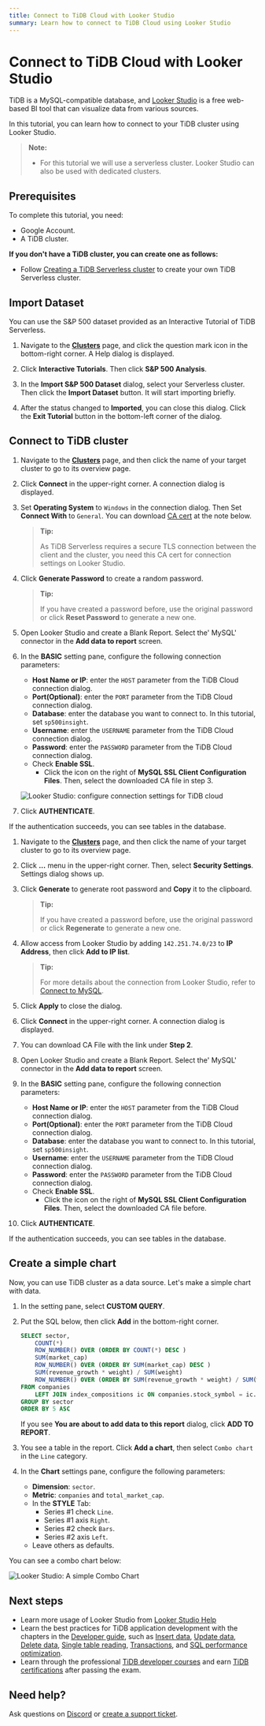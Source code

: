 ```yaml
---
title: Connect to TiDB Cloud with Looker Studio
summary: Learn how to connect to TiDB Cloud using Looker Studio
---
```


# Connect to TiDB Cloud with Looker Studio

TiDB is a MySQL-compatible database, and [Looker Studio](https://lookerstudio.google.com/) is a free web-based BI tool that can visualize data from various sources. 

In this tutorial, you can learn how to connect to your TiDB cluster using Looker Studio.

> **Note:**
>
> - For this tutorial we will use a serverless cluster. Looker Studio can also be used with dedicated clusters.

## Prerequisites

To complete this tutorial, you need:

- Google Account. 
- A TiDB cluster.

**If you don't have a TiDB cluster, you can create one as follows:**

- Follow [Creating a TiDB Serverless cluster](/develop/dev-guide-build-cluster-in-cloud.md) to create your own TiDB Serverless cluster.

## Import Dataset

You can use the S&P 500 dataset provided as an Interactive Tutorial of TiDB Serverless. 

<SimpleTab>
<div label="TiDB Serverless">

1. Navigate to the [**Clusters**](https://tidbcloud.com/console/clusters) page, and click the question mark icon in the bottom-right corner. A Help dialog is displayed. 

2. Click **Interactive Tutorials**. Then click **S&P 500 Analysis**.

3. In the **Import S&P 500 Dataset** dialog, select your Serverless cluster. Then click the **Import Dataset** button. It will start importing briefly.

4. After the status changed to **Imported**, you can close this dialog. Click the **Exit Tutorial** button in the bottom-left corner of the dialog. 

</div>
</SimpleTab>

## Connect to TiDB cluster

<SimpleTab>
<div label="TiDB Serverless">

1. Navigate to the [**Clusters**](https://tidbcloud.com/console/clusters) page, and then click the name of your target cluster to go to its overview page.

2. Click **Connect** in the upper-right corner. A connection dialog is displayed.

3. Set **Operating System** to `Windows` in the connection dialog. Then Set **Connect With** to `General`. You can download [CA cert](https://letsencrypt.org/certs/isrgrootx1.pem) at the note below. 

    > **Tip:**
    >
    > As TiDB Serverless requires a secure TLS connection between the client and the cluster, you need this CA cert for connection settings on Looker Studio.

4. Click **Generate Password** to create a random password.

    > **Tip:**
    >
    > If you have created a password before, use the original password or click **Reset Password** to generate a new one.

5. Open Looker Studio and create a Blank Report. Select the' MySQL' connector in the **Add data to report** screen.

6. In the **BASIC** setting pane, configure the following connection parameters:

    - **Host Name or IP**: enter the `HOST` parameter from the TiDB Cloud connection dialog.
    - **Port(Optional)**: enter the `PORT` parameter from the TiDB Cloud connection dialog.
    - **Database**: enter the database you want to connect to. In this tutorial, set `sp500insight`.
    - **Username**: enter the `USERNAME` parameter from the TiDB Cloud connection dialog.
    - **Password**: enter the `PASSWORD` parameter from the TiDB Cloud connection dialog.
    - Check **Enable SSL**.
        - Click the icon on the right of **MySQL SSL Client Configuration Files**. Then, select the downloaded CA file in step 3. 

    ![Looker Studio: configure connection settings for TiDB cloud](/media/develop/looker-studio-configure-connection.png)

7. Click **AUTHENTICATE**. 

If the authentication succeeds, you can see tables in the database. 

</div>
<div label="TiDB Dedicated">

1. Navigate to the [**Clusters**](https://tidbcloud.com/console/clusters) page, and then click the name of your target cluster to go to its overview page.

2. Click **...** menu in the upper-right corner. Then, select **Security Settings**. Settings dialog shows up. 

3. Click **Generate** to generate root password and **Copy** it to the clipboard.

    > **Tip:**
    >
    > If you have created a password before, use the original password or click **Regenerate** to generate a new one.

4. Allow access from Looker Studio by adding `142.251.74.0/23` to **IP Address**, then click **Add to IP list**.

    > **Tip:**
    >
    > For more details about the connection from Looker Studio, refer to [Connect to MySQL](https://support.google.com/looker-studio/answer/7088031#zippy=%2Cin-this-article).

5. Click **Apply** to close the dialog.

6. Click **Connect** in the upper-right corner. A connection dialog is displayed.

7. You can download CA File with the link under **Step 2**. 

8. Open Looker Studio and create a Blank Report. Select the' MySQL' connector in the **Add data to report** screen.

9.  In the **BASIC** setting pane, configure the following connection parameters:

    - **Host Name or IP**: enter the `HOST` parameter from the TiDB Cloud connection dialog.
    - **Port(Optional)**: enter the `PORT` parameter from the TiDB Cloud connection dialog.
    - **Database**: enter the database you want to connect to. In this tutorial, set `sp500insight`.
    - **Username**: enter the `USERNAME` parameter from the TiDB Cloud connection dialog.
    - **Password**: enter the `PASSWORD` parameter from the TiDB Cloud connection dialog.
    - Check **Enable SSL**.
        - Click the icon on the right of **MySQL SSL Client Configuration Files**. Then, select the downloaded CA file before. 

10. Click **AUTHENTICATE**. 

If the authentication succeeds, you can see tables in the database. 
</div>
</SimpleTab>

## Create a simple chart

Now, you can use TiDB cluster as a data source. Let's make a simple chart with data. 

1. In the setting pane, select **CUSTOM QUERY**. 

2. Put the SQL below, then click **Add** in the bottom-right corner. 

    ```sql
    SELECT sector,
        COUNT(*)                                                                      AS companies,
        ROW_NUMBER() OVER (ORDER BY COUNT(*) DESC )                                   AS companies_ranking,
        SUM(market_cap)                                                               AS total_market_cap,
        ROW_NUMBER() OVER (ORDER BY SUM(market_cap) DESC )                            AS total_market_cap_ranking,
        SUM(revenue_growth * weight) / SUM(weight)                                    AS avg_revenue_growth,
        ROW_NUMBER() OVER (ORDER BY SUM(revenue_growth * weight) / SUM(weight) DESC ) AS avg_revenue_growth_ranking
    FROM companies
        LEFT JOIN index_compositions ic ON companies.stock_symbol = ic.stock_symbol
    GROUP BY sector
    ORDER BY 5 ASC
    ```

    If you see **You are about to add data to this report** dialog, click **ADD TO REPORT**.

3. You see a table in the report. Click **Add a chart**, then select `Combo chart` in the `Line` category.

4. In the **Chart** settings pane, configure the following parameters:

    - **Dimension**: `sector`.
    - **Metric**: `companies` and `total_market_cap`.
    - In the **STYLE** Tab:
      - Series #1 check `Line`.
      - Series #1 axis `Right`.
      - Series #2 check `Bars`.
      - Series #2 axis `Left`.
    - Leave others as defaults.

You can see a combo chart below:

![Looker Studio: A simple Combo Chart](/media/develop/looker-studio-simple-chart.png)

## Next steps

- Learn more usage of Looker Studio from [Looker Studio Help](https://support.google.com/looker-studio)
- Learn the best practices for TiDB application development with the chapters in the [Developer guide](/develop/dev-guide-overview.md), such as [Insert data](/develop/dev-guide-insert-data.md), [Update data](/develop/dev-guide-update-data.md), [Delete data](/develop/dev-guide-delete-data.md), [Single table reading](/develop/dev-guide-get-data-from-single-table.md), [Transactions](/develop/dev-guide-transaction-overview.md), and [SQL performance optimization](/develop/dev-guide-optimize-sql-overview.md).
- Learn through the professional [TiDB developer courses](https://www.pingcap.com/education/) and earn [TiDB certifications](https://www.pingcap.com/education/certification/) after passing the exam.

## Need help?

Ask questions on [Discord](https://discord.gg/DQZ2dy3cuc?utm_source=doc) or [create a support ticket](https://support.pingcap.com/).
